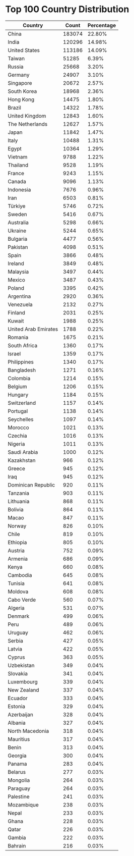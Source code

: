 # Top 100 Country Distribution
| Country | Count | Percentage |
|----|----|----|
| China | 183074 | 22.80% |
| India | 120296 | 14.98% |
| United States | 113186 | 14.09% |
| Taiwan | 51285 | 6.39% |
| Russia | 25668 | 3.20% |
| Germany | 24907 | 3.10% |
| Singapore | 20672 | 2.57% |
| South Korea | 18968 | 2.36% |
| Hong Kong | 14475 | 1.80% |
| Brazil | 14322 | 1.78% |
| United Kingdom | 12843 | 1.60% |
| The Netherlands | 12627 | 1.57% |
| Japan | 11842 | 1.47% |
| Italy | 10488 | 1.31% |
| Egypt | 10364 | 1.29% |
| Vietnam | 9788 | 1.22% |
| Thailand | 9528 | 1.19% |
| France | 9243 | 1.15% |
| Canada | 9096 | 1.13% |
| Indonesia | 7676 | 0.96% |
| Iran | 6503 | 0.81% |
| Türkiye | 5746 | 0.72% |
| Sweden | 5416 | 0.67% |
| Australia | 5298 | 0.66% |
| Ukraine | 5244 | 0.65% |
| Bulgaria | 4477 | 0.56% |
| Pakistan | 4098 | 0.51% |
| Spain | 3866 | 0.48% |
| Ireland | 3849 | 0.48% |
| Malaysia | 3497 | 0.44% |
| Mexico | 3487 | 0.43% |
| Poland | 3395 | 0.42% |
| Argentina | 2920 | 0.36% |
| Venezuela | 2132 | 0.27% |
| Finland | 2031 | 0.25% |
| Kuwait | 1988 | 0.25% |
| United Arab Emirates | 1788 | 0.22% |
| Romania | 1675 | 0.21% |
| South Africa | 1360 | 0.17% |
| Israel | 1359 | 0.17% |
| Philippines | 1340 | 0.17% |
| Bangladesh | 1271 | 0.16% |
| Colombia | 1214 | 0.15% |
| Belgium | 1206 | 0.15% |
| Hungary | 1184 | 0.15% |
| Switzerland | 1157 | 0.14% |
| Portugal | 1138 | 0.14% |
| Seychelles | 1097 | 0.14% |
| Morocco | 1021 | 0.13% |
| Czechia | 1016 | 0.13% |
| Nigeria | 1011 | 0.13% |
| Saudi Arabia | 1000 | 0.12% |
| Kazakhstan | 966 | 0.12% |
| Greece | 945 | 0.12% |
| Iraq | 945 | 0.12% |
| Dominican Republic | 920 | 0.11% |
| Tanzania | 903 | 0.11% |
| Lithuania | 868 | 0.11% |
| Bolivia | 864 | 0.11% |
| Macao | 847 | 0.11% |
| Norway | 826 | 0.10% |
| Chile | 819 | 0.10% |
| Ethiopia | 805 | 0.10% |
| Austria | 752 | 0.09% |
| Armenia | 686 | 0.09% |
| Kenya | 660 | 0.08% |
| Cambodia | 645 | 0.08% |
| Tunisia | 641 | 0.08% |
| Moldova | 608 | 0.08% |
| Cabo Verde | 560 | 0.07% |
| Algeria | 531 | 0.07% |
| Denmark | 499 | 0.06% |
| Peru | 489 | 0.06% |
| Uruguay | 462 | 0.06% |
| Serbia | 427 | 0.05% |
| Latvia | 422 | 0.05% |
| Cyprus | 363 | 0.05% |
| Uzbekistan | 349 | 0.04% |
| Slovakia | 341 | 0.04% |
| Luxembourg | 339 | 0.04% |
| New Zealand | 337 | 0.04% |
| Ecuador | 333 | 0.04% |
| Estonia | 329 | 0.04% |
| Azerbaijan | 328 | 0.04% |
| Albania | 327 | 0.04% |
| North Macedonia | 318 | 0.04% |
| Mauritius | 317 | 0.04% |
| Benin | 313 | 0.04% |
| Georgia | 300 | 0.04% |
| Panama | 283 | 0.04% |
| Belarus | 277 | 0.03% |
| Mongolia | 264 | 0.03% |
| Paraguay | 264 | 0.03% |
| Palestine | 241 | 0.03% |
| Mozambique | 238 | 0.03% |
| Nepal | 233 | 0.03% |
| Ghana | 228 | 0.03% |
| Qatar | 226 | 0.03% |
| Gambia | 222 | 0.03% |
| Bahrain | 216 | 0.03% |
